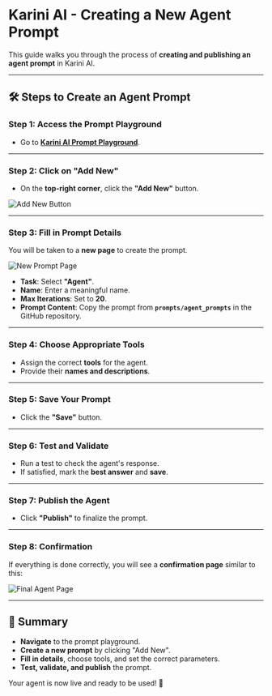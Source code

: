 # **Karini AI - Creating a New Agent Prompt**

This guide walks you through the process of **creating and publishing an agent prompt** in Karini AI.

---

## **🛠 Steps to Create an Agent Prompt**

### **Step 1: Access the Prompt Playground**
- Go to **[Karini AI Prompt Playground](https://app.karini.ai/prompt)**.

---

### **Step 2: Click on "Add New"**
- On the **top-right corner**, click the **"Add New"** button.

![Add New Button](../images/Add-new-prompt-page.png)

---

### **Step 3: Fill in Prompt Details**
You will be taken to a **new page** to create the prompt.

![New Prompt Page](../images/New-prompt.png)

- **Task**: Select **"Agent"**.
- **Name**: Enter a meaningful name.
- **Max Iterations**: Set to **20**.
- **Prompt Content**: Copy the prompt from **`prompts/agent_prompts`** in the GitHub repository.

---

### **Step 4: Choose Appropriate Tools**
- Assign the correct **tools** for the agent.
- Provide their **names and descriptions**.

---

### **Step 5: Save Your Prompt**
- Click the **"Save"** button.

---

### **Step 6: Test and Validate**
- Run a test to check the agent's response.
- If satisfied, mark the **best answer** and **save**.

---

### **Step 7: Publish the Agent**
- Click **"Publish"** to finalize the prompt.

---

### **Step 8: Confirmation**
If everything is done correctly, you will see a **confirmation page** similar to this:

![Final Agent Page](../images/Succesful-prompt-page.png)

---

## **📌 Summary**
- **Navigate** to the prompt playground.
- **Create a new prompt** by clicking "Add New".
- **Fill in details**, choose tools, and set the correct parameters.
- **Test, validate, and publish** the prompt.

Your agent is now live and ready to be used! 🚀

